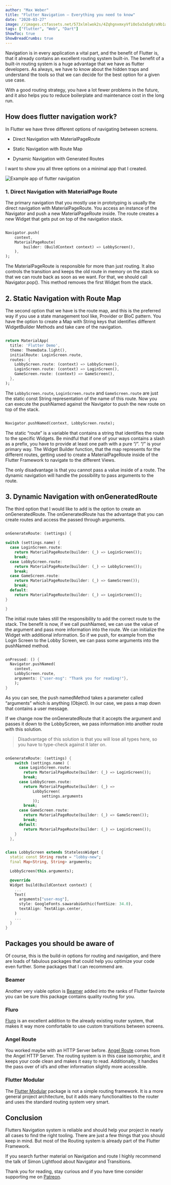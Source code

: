 ```yaml
---
author: "Max Weber"
title: "Flutter Navigation – Everything you need to know"
date: "2020-03-27"
image: //images.ctfassets.net/573xlmlwok2s/4ZqhgnxmxyVfiOo5a3a5g0/a9b1a6d2c1d259b07db7e54e1587997d/navigation.webp
tags: ["flutter", "Web", "Dart"]
ShowToc: true
ShowBreadCrumbs: true
---
```


Navigation is in every application a vital part, and the benefit of Flutter
is, that it already contains an excellent routing system built-in. The benefit
of a built-in routing system is a huge advantage that we have as flutter
developers. As always, we have to know about the hidden traps and understand
the tools so that we can decide for the best option for a given use case.

With a good routing strategy, you have a lot fewer problems in the future, and
it also helps you to reduce boilerplate and maintenance cost in the long run.

## How does flutter navigation work?

In Flutter we have three different options of navigating between screens.

- Direct Navigation with MaterialPageRoute

- Static Navigation with Route Map

- Dynamic Navigation with Generated Routes

I want to show you all three options on a minimal app that I created.

![Example app of flutter
  navigation](//images.ctfassets.net/573xlmlwok2s/PjYfF3o0gqIzp2QvjKbII/e488fc9440b48082fce5cedb4bf62daf/navigation_example_app.gif)

### 1. Direct Navigation with MaterialPage Route

The primary navigation that you mostly use in prototyping is usually the
direct navigation with MaterialPageRoute. You access an instance of the
Navigator and push a new MaterialPageRoute inside. The route creates a new
Widget that gets put on top of the navigation stack.

```dart

Navigator.push(
    context,
    MaterialPageRoute(
        builder: (BuildContext context) => LobbyScreen(),
    ),
);

```

The MaterialPageRoute is responsible for more than just routing. It also
controls the transition and keeps the old route in memory on the stack so that
we can route back as soon as we want. For that, we should call
Navigator.pop(). This method removes the first Widget from the stack.

## 2. Static Navigation with Route Map

The second option that we have is the route map, and this is the preferred way
if you use a state management tool like, Provider or BloC pattern. You have
the option to create a Map with String keys that identifies different
WidgetBuilder Methods and take care of the navigation.

```dart

return MaterialApp(
  title: 'Flutter Demo',
  theme: ThemeData.light(),
  initialRoute: LoginScreen.route,
  routes: {
    LobbyScreen.route: (context) => LobbyScreen(),
    LoginScreen.route: (context) => LoginScreen(),
    GameScreen.route: (context) => GameScreen(),
  },
);

```

The `LobbyScreen.route`, `LoginScreen.route` and `GameScreen.route` are just
the static const String representation of the name of this route. Now you can
execute the pushNamed against the Navigator to push the new route on top of
the stack.

```dart

Navigator.pushNamed(context, LobbyScreen.route);

```

The static “route” is a variable that contains a string that identifies the
route to the specific Widgets. Be mindful that if one of your ways contains a
slash as a prefix, you have to provide at least one path with a pure “/”. “/”
is your primary way. The Widget Builder function, that the map represents for
the different routes, getting used to create a MaterialPageRoute inside of the
Flutter Framework to navigate to the different Views.

The only disadvantage is that you cannot pass a value inside of a route. The
dynamic navigation will handle the possibility to pass arguments to the route.

## 3. Dynamic Navigation with onGeneratedRoute

The third option that I would like to add is the option to create an
onGeneratedRoute. The onGeneratedRoute has the advantage that you can create
routes and access the passed through arguments.

```dart

onGenerateRoute: (settings) {

switch (settings.name) {
  case LoginScreen.route:
    return MaterialPageRoute(builder: (_) => LoginScreen());
    break;
  case LobbyScreen.route:
    return MaterialPageRoute(builder: (_) => LobbyScreen());
    break;
  case GameScreen.route:
    return MaterialPageRoute(builder: (_) => GameScreen());
    break;
  default:
    return MaterialPageRoute(builder: (_) => LoginScreen());
}

}

```

The initial route takes still the responsibility to add the correct route to
the stack. The benefit is now, if we call pushNamed, we can use the value of
the argument and pass more information into the route. We can initialize the
Widget with additional information. So if we push, for example from the Login
Screen to the Lobby Screen, we can pass some arguments into the pushNamed
method.

```dart

onPressed: () {
  Navigator.pushNamed(
    context,
    LobbyScreen.route,
    arguments: {"user-msg": "Thank you for reading!"},
    );
}

```

As you can see, the push namedMethod takes a parameter called “arguments”
which is anything (Object). In our case, we pass a map down that contains a
user message.

If we change now the onGeneratedRoute that it accepts the argument and passes
it down to the LobbyScreen, we pass information into another route with this
solution.

> Disadvantage of this solution is that you will lose all types here, so you
> have to type-check against it later on.

```dart

onGenerateRoute: (settings) {
    switch (settings.name) {
      case LoginScreen.route:
        return MaterialPageRoute(builder: (_) => LoginScreen());
        break;
      case LobbyScreen.route:
        return MaterialPageRoute(builder: (_) =>
            LobbyScreen(
                settings.arguments
            ));
        break;
      case GameScreen.route:
        return MaterialPageRoute(builder: (_) => GameScreen());
        break;
      default:
        return MaterialPageRoute(builder: (_) => LoginScreen());
    }
  },
```

```dart

class LobbyScreen extends StatelessWidget {
  static const String route = "lobby-new";
  final Map<String, String> arguments;

  LobbyScreen(this.arguments);

  @override
  Widget build(BuildContext context) {
    ...
    Text(
      arguments["user-msg"],
      style: GoogleFonts.sawarabiGothic(fontSize: 34.0),
      textAlign: TextAlign.center,
    )
    ...
  }
}

```

## Packages you should be aware of

Of course, this is the build-in options for routing and navigation, and there
are loads of fabulous packages that could help you optimize your code even
further. Some packages that I can recommend are.

### Beamer

Another very viable option is [Beamer](https://pub.dev/packages/beamer) added
into the ranks of Flutter favirote you can be sure this package contains
quality routing for you.

### Fluro

[Fluro](https://pub.dev/packages/fluro) is an excellent addition to the
already existing router system, that makes it way more comfortable to use
custom transitions between screens.

### Angel Route

You worked maybe with an HTTP Server before. [Angel
Route](https://pub.dev/packages/angel_route) comes from the Angel HTTP Server.
The routing system is in this case isomorphic, and it keeps your code clean
and makes it easy to read. Additionally, it handles the pass over of id’s and
other information slightly more accessible.

### Flutter Modular

The [Flutter Modular](https://pub.dev/packages/flutter_modular) package is not
a simple routing framework. It is a more general project architecture, but it
adds many functionalities to the router and uses the standard routing system
very smart.

## Conclusion

Flutters Navigation system is reliable and should help your project in nearly
all cases to find the right tooling. There are just a few things that you
should keep in mind. But most of the Routing system is already part of the
Flutter Framework.

If you search further material on Navigation and route I highly recommend the
talk of Simon Lightfood about Navigator and Transitions.

Thank you for reading, stay curious and if you have time consider supporting me on [Patreon](https://patreon.com/dev_cafe).
